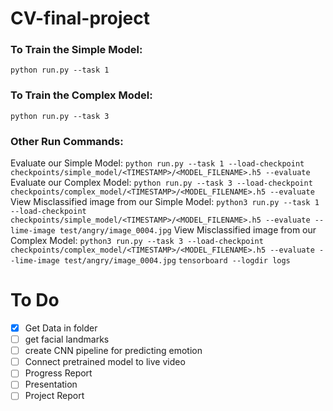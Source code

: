 # CV-final-project
### To Train the Simple Model: ###
```python run.py --task 1```

### To Train the Complex Model: ###
```python run.py --task 3```

### Other Run Commands: ###
Evaluate our Simple Model:
```python run.py --task 1 --load-checkpoint checkpoints/simple_model/<TIMESTAMP>/<MODEL_FILENAME>.h5 --evaluate```
Evaluate our Complex Model:
```python run.py --task 3 --load-checkpoint checkpoints/complex_model/<TIMESTAMP>/<MODEL_FILENAME>.h5 --evaluate```
View Misclassified image from our Simple Model:
```python3 run.py --task 1 --load-checkpoint checkpoints/simple_model/<TIMESTAMP>/<MODEL_FILENAME>.h5 --evaluate --lime-image test/angry/image_0004.jpg```
View Misclassified image from our Complex Model:
```python3 run.py --task 3 --load-checkpoint checkpoints/complex_model/<TIMESTAMP>/<MODEL_FILENAME>.h5 --evaluate --lime-image test/angry/image_0004.jpg```
```tensorboard --logdir logs```
# To Do #
- [x] Get Data in folder 
- [ ] get facial landmarks 
- [ ] create CNN pipeline for predicting emotion 
- [ ] Connect pretrained model to live video 
- [ ] Progress Report
- [ ] Presentation
- [ ] Project Report 
